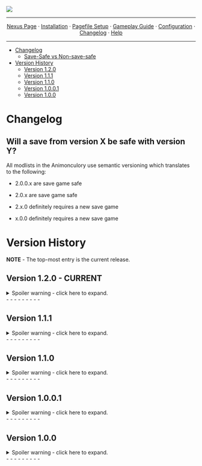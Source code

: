 <img src="https://i.imgur.com/kW90Y5Y.png" target="_blank"></a>

---

<p align="center">
  <a href="https://www.nexusmods.com/skyrimspecialedition/mods/149944">Nexus Page</a> ·
  <a href="README.md">Installation</a> ·
  <a href="PAGEFILE.md">Pagefile Setup</a> ·
  <a href="GAMEPLAY.md">Gameplay Guide</a> ·
  <a href="CONFIGURATION.md">Configuration</a> ·
  <a href="CHANGELOG.md">Changelog</a> ·
  <a href="HELP.md">Help</a>
</p>

---

- [Changelog](#changelog)
  - [Save-Safe vs Non-save-safe](#will-a-save-from-version-x-be-safe-with-version-y)
- [Version History](#version-history)
  - [Version 1.2.0](#version-120)
  - [Version 1.1.1](#version-111)
  - [Version 1.1.0](#version-110)
  - [Version 1.0.0.1](#version-1001)
  - [Version 1.0.0](#version-100)

# Changelog

## Will a save from version X be safe with version Y?

All modlists in the Animonculory use semantic versioning which translates to the following:

- 2.0.0.x are save game safe

- 2.0.x are save game safe

- 2.x.0 definitely requires a new save game

- x.0.0 definitely requires a new save game

# Version History

**NOTE** - The top-most entry is the current release.

## Version 1.2.0 - CURRENT

<details>
  <summary>Spoiler warning - click here to expand.</summary>


### IMPORTANT

- This is NOT be a save-safe update. You will need to start a new game.
- There are new program requirements for the list. More information can be found [https://github.com/Lost-Outpost/Telsera/blob/main/README.md#installing-net-sdk-and-net-framework]{HERE}.
- Cheat mods have been re-added since I situated my compilation methods. Don't worry, they will be OFF by default.

### Breakdown

- Added various FDE based mods by anbeegod
- Added Configurable Commentary Rate Slider
- Added Configurable Commentary Rate Slider - Settings Loader
- Added Improvement Names Customized AE
- Added Skyrim Teas (Madgbi Edition)
- Added Gleaming Glaciers - High Quality Glacier Meshes Textures and LOD
- Added Less Free Food in Barrels and Sacks - SkyPatcher
- Added No Random Books in Crypts and Dwemer Ruins
- Added T-Pose Animal Fix by SpinPigeon
- Added Behavior Data Injector
- Added Behavior Data Injector Universal Support
- Added Combat Pathing Revolution
- Added Combat Pathing Revolution AE
- Added Vanilla Eating Animation Fixes
- Added HDT-SMP Slot 32 Fix
- Added Sky Idles
- Added Sky Idles - Settings Loader
- Added NPCs Wear Amulets of Mara PLUS
- Added Immersive Rejections
- Added Book Covers Skyrim - USSEP Update
- Added Ivy's Stendarr's Beacon Overhaul
- Added Ruins of Rkund - Overhaul
- Added Northern Scenery - Addons Patches and Fixes
- Added Luscious Mara's Eye - A Pond Overhaul
- Added Honeystrand Grove is an Actual Grove - Overhaul
- Added Redwater Brewery - An Overhaul
- Added Dawnguard - Hall of Vigilant Requirement
- Added TRX Futanari Addon NG
- Added Fair Skin Complexion
- Added Reverie - Fair Skin Complexion - Blend for TRX (I no longer procrastinated on this - hurray!)
- Added Less Generic Housecarls - Argis (Markarth)
- Added Return Aegisbane
- Added Revealing Rune
- Added Unmasking Sybille
- Added Respectful Ravyn
- Added Much Dimmer Fog and Mist
- Added AddItemMenu - Ultimate Mod Explorer (Optional Mods - OFF by default)
- Added AddItemMenu - NG (Optional Mods - OFF by default)
- Added Puzzle Pillar Auto-Solve (Optional Mods - OFF by default)
- Added Hearthfire Building for Cheats AE (Optional Mods - OFF by default)
- Added Goldenhills Plantation Free Craft (Optional Mods - OFF by default)
- Added Get Out Of My Way - Push NPCs (Optional Mods - OFF by default)
- Added Crimson Nirnroot Cheat Chest for JK's Sinderion's Field Laboratory (Optional Mods - OFF by default)
- Added Sorcerer - Scroll Enchanters in Major Cities
- Added Glorious Gradients
- Added Persistent Dragonstone
- Added RaceMenu Undress
- Added Whispers of the Daedric Princes
- Added The Standing Sound Stones
- Added Dungeon Sounds Overhaul 2
- Added Mephala Revoiced
- Added Ghostly Helgi Voice
- Added Hrothmund the Red Enhanced Voice
- Added Lower Sounding Thieves Guild Door
- Added Cathedral - Plants
- Added Cave Brazier
- Added Rally's Handcarts
- Added ElSopa HD - Dirt Blast SE
- Added Praedy's Blackreach deposits and falmer cave ceiling glow
- Added Dragon Glyphs HD - Fixed
- Added Optimized Meshes - KG's Fences
- Added Better Female Elks
- Added HD Reworked Shellbug
- Added Skeever Tail HD
- Added Netch HD
- Added Silt Strider HD
- Added Ash Hopper HD
- Added 4K Warthog
- Added EMPEROR - Giant Crab Overhaul
- Added Less Ghostly Emperor Crab
- Added Shroom Beetles
- Added Shroom Beetles - ENB Glow
- Added Shroom Beetles - Loot Edit and CC Additions
- Added Cannibal Draugr on Solstheim
- Added Salt and Wind - KS Hairdos - Update
- Added Nordic Farmfield Stonewalls
- Added Realistic AI Detection (RAID) - Lite
- Added The Pigeon's Nest
- Added Better Blended Mushrooms Fix
- Added Snowy Ships for Snowy Regions
- Added Snowy Carts for Snowy Regions
- Added Snowy Surfaces Sound Collision and Aesthetics
- Added Hawk Patch - BOS Remake
- Added Slightly Better Nordic Henges
- Added CC Bittercup - Tweaks and Enhancements
- Added Tamrielic Distribution - More Distribution
- Added Actually Useful Butter Churns - BOS
- Added More Sensible Quartermasters
- Added Assorted Vampire Fixes and Tweaks
- Added MM - Real Cows
- Added Save The Shellbugs
- Added Hearthfire Multiple Adoptions
- Added Honorhall Orphanage Bugfixes and Expansion
- Added Hearthfire Multiple Adoptions Expanded
- Added Skyfall's COTN Falkreath Reshaped
- Added Tiny but Useful - Yet Another Patch Hub
- Added Finding Derkeethus
- Added Finding Derkeethus - compatibility patches
- Added Finding Derkeethus Duplicate FormID Fix
- Added Runic Dawnguard - Separated Lost Relic Questline
- Added Balamath - Ayleid Ruin Dungeon
- Added Hammet's Folly - AE
- Added Shor's Stone Scenes Restored - Cut Content Restoration
- Added Village of the Skaal
- Added Gonzeh - Shor's Stone Overhaul
- Added Deadly Dragon Lair Locations - AIO
- Added Deadly Dragon Lairs - Patch Collection
- Added JK's Riverwood Trader
- Added JK's Dragonsreach
- Added JK's Blue Palace
- Added JK's Palace of the Kings
- Added JK's Mistveil Keep
- Added JK's Understone Keep
- Added Myrwatch Statics
- Added Tundra Homestead Stability
- Added Hendraheim Hall Stability
- Added Static Shadowfoot Sanctum
- Added Static Bloodchill Manor (Child Bedroom Version)
- Added Goldenhills Plantation - A Few Tweaks
- Added FabiRai's Ivarstead VCO - Vanilla City Overhaul
- Added FabiRai's Karthwasten VCO - Vanilla City Overhaul
- Added Blended Roads Optimized Meshes (Really Blended)
- Added Skyrim Remastered - Glaciers and Ice
- Added Icy Cave Remaster - Ice Material Patch
- Added Berrybog's Blackreach Bush
- Added Drengin's Blue Palace - Mesh Only Replacer
- Added FYX - Smooth Wells
- Added FYX - Windhelm Stable Roof
- Added FYX - Eastern Empire Company Building
- Added Whiterun Doors and Gate 2K
- Added Mora Tapinella 4k
- Added Iconic's Weathered Dragonstone Retexture (4K-2K)
- Added Weathered Apiary Texture - 8K - 4K - 2K
- Added Weathered Barrels Retexture (SMIM - BOS)
- Added Weathered Dark Elf Furniture Retexture - 4K-2K
- Added Solstheim Objects SMIMed - High Poly Dark Elf Furniture
- Added Reasonably Round Dunmer Lanterns - High Poly Meshes - ENB Light
- Added Better Windhelm Ground Meshes - My fixes
- Added Sconces of Skyrim - Markarth and Dwemer Braziers Improved
- Added Pandorable's Wicked Witches - Illia Selveni
- Added Pandorable's Heroes of Sovngarde
- Added Lalup's NPCs - Creation Club
- Added Cynn's Breezehome
- Added Cynn's Honeyside Redone
- Added Cynn's Proudspire Manor
- Added Cynn's Vlindrel Hall
- Added HS Player Homes - Hjerim
- Added HS Player Homes - Severin Manor
- Added Kynesgrove Burial Site Graveyard
- Added Lore Friendly Whiterun Walls
- Added YETI - High Hrothgar Troll Den
- Added Sym's Dead Men's Respite
- Added Blackreach Improved
- Added Dwemer Elevator Lights
- Added Riften Detour
- Added Fish Plaque Fixes and Improvements
- Added Bellyaches Animal and Creature Pack Revamp
- Added Skyking Signs
- Added Rally's Blackreach Mushrooms
- Added ENB Light Detection Fix
- Added ENB Lights For Effect Shaders
- Added Particle Lights for ENB - Riekling Outposts
- Added Particle Lights for ENB - Falmer Things
- Added Particle Lights for ENB - Shellbug
- Added Less Distracting Blowing Snow Effects for ENB Particle Patch
- Added Creation Club Basket Distribution - Base Object Swapper (BOS) (Forgotten Retex Project Patch)
- Added Better Optimized and Fixed Riften Meshes
- Added Sleeveless Dawnguard Light Armor - Broken First Person Mesh Fix.
- Added Vanaheimr - Farmhouses
- Added Numinous Nord Ruins - Complex Parallax Nordic Dungeon Retexture 8K 4K 2K
- Added Sole Purpose for OStim Standalone
- Added MilK's BDG for OStim Standalone
- Added OSex Animations AE
- Added OSex Pack Bad Girls of Skyrim
- Added OSex Pack Bad Boys of Skyrim
- Added OSex Pack Dual Wield
- Added OSex Pack Wizard Sex
- Added OSex Attire AE
- Added OStim OSex Animations Port
- Added Riverbord Solitude - Complex Parallax Texture Overhaul 4k-2k
- Added Rally's Manhole of Solitude
- Added Solitude Clover to Ivy Replacer 2K
- Added Hadvar Cart Crash Fix
- Added Blary's Booksets - Optimized
- Added Voiced Narrative - Farming (Creation Club)
- Added Enhanced Lights and FX
- Added ELFX Shadows
- Added ELFX Shadows - Official Patches Hub
- Added ELFX Shadows My Patches
- Added ELFX - Hearthfire Light Addon
- Added ELFX Shadows - AE Patch
- Added ELFX Cave Cliff Mesh Fix
- Added ELFX or LUX - Myrwatch Mesh Patch
- Added ELFX Subtle Candle Smoke
- Added High Poly Blackreach Mushrooms - ELFX Patch
- Added Luminosity Lighting Overhaul - The Cathedral Concept
- Added Ambient Templates for Lighting Mods (Optional Mods - OFF by default)
- Updated BodySlide and Outfit Studio
- Updated Creation Kit Platform Extended for Skyrim
- Updated The Whispering Door - Quest Expansion
- Updated Hammet Dungeon Pack 1 SE
- Updated Hammet Dungeon Pack 2 SE
- Updated Hammet's Dungeon Pack 1 - Unique Rewards by Xtudo SE
- Updated Foamimi's Misc NPC Visual Overhaul
- Updated Joseb 2.0 - BodySlide Preset for HIMBO v5
- Updated Lovemaking Compendium for OStim Standalone
- Updated Ostim Standalone Sound Overhaul
- Updated You Got Caught for OStim SA - Cheating And Public Lewdness Reactions
- Updated Stress and Fear - A Dynamic Sanity System
- Updated powerofthree's Papyrus Extender
- Updated powerofthree's Tweaks
- Updated Imperial Armors and Weapons Retexture SE
- Updated Xavbio Cubemap Patch Hub (3BA - HIMBO)
- Updated Xavbio Armors Collection - HIMBO V5 Refits
- Updated Xavbio Armors - 3BA patch
- Updated Stalhrim Refrozen Patch Hub (3BA - BHUNP - HIMBO)
- Updated Enhanced Rocks and Mountains - Fix and Addon
- Updated Particle Patch
- Updated SkyPatcher
- Updated Conditional Expressions - Subtle Face Animations
- Updated Conditional Expressions Extended
- Updated Dynamic Interior Ambient Lighting (DIAL)
- Updated Pandora Behaviour Engine Plus
- Updated Unofficial Skyrim Special Edition Patch - USSEP
- Updated Unofficial Skyrim Modder's Patch (USMP)
- Updated Navigator - Navmesh Fixes
- Updated Locked Vein Activation Fix
- Updated RaceMenu OverlayFix and Various Mod Fixes
- Updated Mundus - A Standing Stone Overhaul
- Updated Blade and Blunt - A Combat Overhaul
- Updated Nilheim - Misc Quest Expansion
- Updated Snowy Standing Stones for Snowy Regions
- Updated Serana Dialogue Expansion
- Updated Snazzy Interiors Patch Collection
- Updated SSE Engine Fixes (skse64 plugin)
- Updated Windhelm Objects SMIMed
- Updated Rare Curios - Bolts Expanded
- Updated Better Civil War Guards SPID
- Updated Lightened Skyrim - Base Object Swapper edition
- Updated OComfort - OStim Romance Fork
- Updated Snazzy Solitude AIO
- Updated Assorted Mesh Fixes
- Updated Embers XD
- Updated Stretched Snow Begone Definitive Edition
- Updated Natural Waterfalls
- Updated Various Landscape Fixes For Grass Mods Patches
- Updated Simple Snow Improvements - Skyrim Fixes (BOS)
- Updated Description Framework
- Updated Nordic Stonewall Terraces
- Updated Snazzy Misc Locations
- Updated Core Impact Framework (CIF)
- Updated Housecarls Pre-Thaneship
- Updated NPCs React To Fire
- Updated Water Effects Brightness and Reflection Fix
- Updated DynDOLOD 3 Alpha
- Updated Elven Armors and Weapons Retexture SE
- Updated Menagerie - An Anniversary Edition Pet Overhaul
- Updated Stress and Fear - A Dynamic Sanity System
- Updated After the Civil War - Siege Damage Repairs
- Updated Unmarked Locations Pack - AIO
- Updated Mrf's Solitude
- Updated Photo Mode
- Updated CBBE 3BA Vanilla Outfits Redone
- Updated ACE - 3BA Refit
- Updated JK's Guild HQ Interiors Patch Collection
- Updated COTN Dawnstar - Patch Collection
- Updated COTN Morthal - Patch Collection
- Updated COTN Falkreath - Patch Collection
- Updated Voiced Narrative - Bloodchill Manor (Creation Club)
- Updated Voiced Narrative - Ghosts of the Tribunal (Creation Club)
- Updated Voiced Narrative - The Gray Cowl Returns (Creation Club)
- Updated Faithful Faces - Vanilla Hair Remake SMP - Consistency Patches
- Removed Alcoholic Lite Effects for Gourmet
- Removed More to Say
- Removed Siege at Icemoth
- Removed Siege at Icemoth - Simonrim Patch
- Removed Siege at Icemoth - Stormcrown Patch
- Removed Boethiah's Calling - Alternate Questline
- Removed Mehrunes Dagon's Shrine Unlocked - Pieces of the Past Alternate Ending
- Removed Mephala's Curse - Whispering Door Quest Addon
- Removed Redeeming Fultheim - A Blades Quest Addon
- Removed The Taste of Death - Quest Addon
- Removed Save the Dark Brotherhood
- Removed Your Choices Matter - A Dark Brotherhood Expansion
- Removed Your Choices Matter - A Dark Brotherhood Expansion - Settings Loader
- Removed Windhelm without Civil War - Jagged Crown and Thane for Non-Militants
- Removed Lighting Toolkit
- Removed HS Riverwood - Riverwood Trader
- Removed JK's The Bannered Mare - Declutter and Performance
- Removed JK's Candlehearth Hall - Declutter and Performance
- Removed JK's Bee and Barb - Declutter and Performance
- Removed JK's Sinderion's Field Laboratory - Decluttered and Improved
- Removed JK's Septimus Signus's Outpost Lite
- Removed Imperial Armors and Weapons Retexture - 3BA and HIMBO Refits
- Removed Imperial Armors and Weapons Retexture - Refit Fixes
- Removed Dynamic Things Alternative - BOS
- Removed Dynamic Things Alternative - BOS - Settings Loader
- Removed Regional Food Barrels - BOS
- Removed Soul Cairn Gravestone and Spire Sizes Randomized - Base Object Swapper
- Removed Soul Cairn Tree and Shrub Sizes Randomized - Base Object Swapper
- Removed Diamond Skin (CBBE)
- Removed Spaghetti's Palaces - AIO
- Removed Floppy Schlongs SE With Collision - SMP CBPC
- Removed Environs - Master Plugin
- Removed Environs - Riften Warehouse
- Removed Environs - Kolskeggr
- Removed Environs - Hroggar's House
- Removed Unique Reach Bridges - BOS
- Removed Simple Player Homes Improvements AIO
- Removed World Encounter Hostility Fix
- Removed WIDeadBodyCleanupScript Crash Fix
- Removed Rally's Dark Elf Furniture (High Poly - ENB Light)
- Removed Ancient Falmer Armors and Weapons Retexture
- Removed Vanilla Plus City Entrances
- Removed Hammet's Dungeon Pack 1 - Unique Rewards by Xtudo
- Removed Hammet's Dungeon Pack 2 - Unique Rewards by Xtudo
- Removed SABRECAT by Kajuan
- Removed Highland Cow HD by Pfuscher
- Removed Horker by Pfuscher
- Removed RUSTIC FROSTBITE SPIDER
- Removed Real Rabbits HD - Color Variants and High Poly Mesh
- Removed Party At The Back - Party Outfit Replacer (3BA - HIMBO)
- Removed Snazzy Interiors - Riften Black-Briar Manor - NPC
- Removed Snazzy Interiors - The Retching Netch - NPC
- Removed Edmond's Snowy Improvments for Rudys HQ Nordic Ruins
- Removed RUSTIC NORDIC MURALS
- Removed OAR - Detection Plugin
- Removed OAR - Sleeping NPCs Detector
- Removed UNDERDOG - Animations
- Removed Farmhouses of the Nords
- Removed Skyland - Solitude
- Removed Xavbio's Ancient Nord Armors Redone for 3BA
- Removed Water Effects Fix - BOS
- Removed Lux
- Removed Lux - Patch Hub
- Removed Actually Brighter Lux Templates
- Removed Tiber Septim Room Improvement - Lux Fixes
- Removed Redguard Elite Reintegration
- Removed Prisoner Cart Fix SMIM
- Fixed incorrect condition preventing ".. (Scene Start)" from being accessible via OStim Romance.
- Fixed Rolff Stone-Fist's body from not being removed post-optional-murder.
- Fixed various flickering/missing meshes in various areas (ie. Brinewater Grotto, Glenmoril Coven, Bloodskal Barrow, Bee and Barb).
- Fixed wrong navmesh forwarding along the bridge leading into Riverwood via Riverwood Falls.
- Fixed empty hand cover with shield animation placement.
- Fixed missing bed textures in Hendraheim.
- Fixed (hopefully) the two Alik'r members from standing in the same spot forever post-quest completion.
- Fixed too dark grass in interiors + was able to re-enable the respective ENB setting impacting interior grass now that Lux is gone.
- Tweaked armor meshes so some have sleeves while others don't (still have pants).
- Tweaked animation selection via Billyy and Nibbles' OStim packs.
- Tweaked trees to be a teeny tad bigger.
- Tweaked grass selection via Freak's Flora Fields.
- Downscaled version of grass mods are now integrated by default.
- Ran BethINI on Medium + Recommended Tweaks + a few extra tweaks.
- Under Optional Mods, a new option to turn Survival Mode off by default/per new game launch is available.
- Made a boatload of custom conflict resolution patches regarding lighting, clutter, trees, etc. - phew!

</details>
- - - - - - - - -

## Version 1.1.1 

<details>
  <summary>Spoiler warning - click here to expand.</summary>


### IMPORTANT
 
- This is a save-safe update.
- You may receive a warning about missing plugins. This is safe to ignore.

### Breakdown

- Added 3BA and HIMBO Bodyslide for Imperial Armors and Weapons Retexture SE
- Added xavbio's meshes for 3BA
- Added Bloodchill Manor Entrance Fix
- Added Xavbio's Sleeved Savior's Hide - HIMBO Refit (technically already in the pack, but swapped to the Nexus version instead of my separate upload)
- Added No grass in caves
- Added optional downscaled versions of Telsera's grass setup for a performance boost.
- Updated JK's The Winking Skeever
- Updated JK's Septimus Signus's Outpost
- Updated Ryn's Skyrim patch collection
- Updated Enhanced Worldspace Maps
- Updated Xavbio Armors Collection - 3BA Refits
- Updated HIMBO - Vagina from 3BA Refit for MOXIE Skinblend
- Removed Security Overhaul SKSE - Some More Locks
- Removed Smooth Random Idle Animation
- Removed Simple Werewolf Looting
- Removed BCS - Normal Map Fix
- Fixed CTDs while selecting a hair from KS Hairdos in Racemenu.
- Fixed clipping on the female version of Ancient Draugr Armor.
- Fixed incompatibility between Skyrim Skill Uncapper and Custom Skills Framework.
- Fixed missing textures at Bloodchill Manor.
- Fixed several issues regarding interior flickering (ie. Temple of Talos, Winking Skeever).
- Fixed several issues regarding clipping objects within certain interiors (ie. Whiterun Stables, Carlotta's House).
- Fixed incorrect landscaping placement around Half Moon Creek.
- Fixed odd shadows on books.
- Fixed overly bright interior grass.
- Fixed slight background lines when using DOF.
- Fixed an incorrectly flagged ESPFE patch file, which caused Lux to move to the top of the load order.
- Tweaked Scrambled Bugs to have equipBestAmmunition set to true.
- Tweaked Scrambled Bugs to have modifyArmorWeightPerkEntryPoint set to false.
- Tweaked Skyrim Skill Uncapper to have bUseLegendarySettings set to false.
- Tweaked ENB settings to have a smidge brighter interiors.
- Unpacked some of the new BSAs from the previous update.

</details>
- - - - - - - - -

## Version 1.1.0 

<details>
  <summary>Spoiler warning - click here to expand.</summary>
  

### IMPORTANT

- This is NOT be a save-safe update. You will need to start a new game.

### Breakdown

- Added Floppy Schlongs With Collision - SMP CBPC
- Added Water Effects FIX
- Added Conjuration Limit Fix
- Added Perk Entry Point Extender
- Added Spaghetti's Cities AIO - COTN Falkreath Patch
- Added A Smelter for Falkreath - Cities of the North
- Added Smelters for Riften and Solitude (Riften Version)
- Added Favorite Things - Extended Favorites Menu for SkyUI
- Added IDRS - Improved Disabled Race Scaling
- Added Better Pelts and Hides
- Added Better Pelts and Hides - Optimized Textures
- Added Wine Bottle Refine
- Added Medieval Spirits
- Added Medieval Wines for Dungeons and Tombs - Base Object Swapper
- Added Regional Food Barrels - Base Object Swapper
- Added Night Mother
- Added Skeleton Replacer HD - DLC2 Forge Clutter Addon
- Added Xavbio Armors - 3BA patch
- Added Oh Barnacles - Nordic Barnacle Harvest Fix
- Added RUSTIC ANIMATED POTIONS and POISONS
- Added RUSTIC AZURA'S STAR
- Added Higher Poly Vanilla Horses for AE
- Added Higher Poly Vanilla Dragons
- Added Subdivide and Smooth - Vines
- Added CC Bone Colossus Skeleton Fix
- Added Better Karstaag Skull Wall
- Added Realistic Primitive Horse Breeds - Anniversary Update
- Added Frostbite Spider UV Fix
- Added Overlooked Dungeon Objects Retextures
- Added Dragonborn Ingredients
- Added Horse Shoulder Harness Retexture
- Added Caveworm Plant - Smooth Meshes
- Added Rudy HQ - More Lights for ENB - Torchbugs and Moths
- Added Rally's Butterflies Moths and Torchbugs
- Added Improved Dragonfly
- Added HD Bees and Honeycombs
- Added HD Meshes and Textures for Animal and Creature Drops
- Added MM - REAL ELKS
- Added Enhanced Worldspace Maps
- Added Gorgeous Giant Camps Compilation - FuzzBeed's Giant Camps
- Added FuzzBeed's Giant Camps AIO - Patch Collection
- Added Lore Friendly Evergreen Grove
- Added Lore Friendly Clearpine Pond
- Added Lore Friendly Autumnshade Clearing
- Added Lore Friendly Shrouded Grove
- Added Lore Friendly Peaks Shade Tower
- Added Lighting the 7000 Steps
- Added Vanilla Plus City Entrances
- Added Nightgate Inn Revived
- Added Ivy - Riverwood Smelter Addon
- Added Old Hroldan Ruins
- Added Ryn's Lumber Mills
- Added Various Landscape Fixes For Grass Mods Patches
- Added Ryn's Skyrim patch collection
- Added Sym's Frostflow Lighthouse
- Added Dawnstar - The Hawking Horker
- Added Morthal Where's Wares
- Added Klimmek the Small Time Trader of Ivarstead SE
- Added Dynamic Follower Weakening (SPID)
- Added No Friendship for Rolff
- Added Detailed Exteriors
- Added Ryn's Standing Stones
- Added Ryn's Standing Stones Patch Collection
- Added Cathedral - Mushrooms
- Added Highland Cow HD by Pfuscher
- Added Snowy Standing Stones for Snowy Regions
- Added Skyrim Remastered - High Hrothgar v2
- Added High Poly Project (Custom Install)
- Added Rally's Riekling Outposts
- Added Prince and the Pauper
- Added Prince and the Pauper Refine
- Added Prince and the Pauper - HD Orphan Clothes
- Added Half Moon Creek
- Added Juniper's House for Illia
- Added Juniper's House for Golldir
- Added Juniper's House for Anska
- Added Juniper's House for Revus
- Added Gonzeh - Left Hand Mine Mini
- Added Rest for the Weary - Better Beds in Whiterun Temple
- Added Deep Slumber - A Dwemer Bed Replacer (BOS)
- Added Reclusive Respite - A High Hrothgar Furniture Replacer (BOS)
- Added Wall Mounted Dead Animals Fixes
- Added HFs - Meadery Brewer - remodel
- Added Rally's Honey Pots (High Poly)
- Added 3BA 3BBB CBPC Realistic Firm Breasts Butt Belly and Thighs (3BA RFBBBT)
- Added Freak's Floral Veil - A Cathedral Grass Overhaul
- Added Freak's Floral Solstheim - A Cathedral Grass Overhaul
- Added various works by Jkrojmal, Gutmaw, HyliosSykes, Temryuu, and FabiRai
- Added Killmove Fixes
- Added Werewolf Kill Moves Fixed
- Added CC Dawnfang and Duskfang - No Forced Quest
- Added CC Camping - Comfy Sleeping
- Added Windhelm Objects SMIMed
- Added HFs - Windhelm interior window - FIX
- Added Riften Ragged Flagon Flickering Fix
- Added Deer Skull and Antlers Retexture
- Added JK's Interiors Lite
- Added JK's Sinderion's Field Laboratory - Decluttered and Improved
- Added JK's Inns - Declutter and Performance
- Added Snazzy Interiors - Riften Black-Briar Manor - NPC
- Added Snazzy Interiors - The Retching Netch - NPC
- Added Safety of Skuldafn - Railing and Small Fixes
- Added Ryn's Anise's Cabin
- Added Less OP COTN Dawnstar
- Added Barenziah's Glory SE
- Added Meeko The Husky
- Added Vigilance the Husky
- Added Retexture for Bread - Hearthfire
- Added slightly Better Honey Nut Treat
- Added Slightly Better Tern Feathers
- Added Folded Rag Diversification
- Added Gourmet Patches by Missile
- Added RUSTIC NORDIC MURALS
- Added RUSTIC MAPS
- Added HD Reworked Falmer Architecture
- Added Forgotten Creatures
- Added RUSTIC FROSTBITE SPIDER
- Added Horker by Pfuscher
- Added Better Oghma Infinium
- Added Real Rabbits HD - Color Variants and High Poly Mesh with Fur
- Added Mari's Ivy - Nordic Ruins Addon
- Added Skyland Windhelm
- Added Diamond Skin (CBBE)
- Updated Mfg Fix NG
- Updated Don't Rush Me - Fewer Forcegreets - Markarth
- Updated Leather Armors Retexture
- Updated Masterwork - An Anniversary Edition Artifact Overhaul
- Updated Riverwood Falls - Waterfall Additions for Riverwood
- Updated Xavbio Armors Collection - HIMBO V5 Refits
- Updated Lux
- Updated Lux Orbis - Patch Hub
- Updated Housecarls Pre-Thaneship
- Updated powerofthree's Papyrus Extender
- Updated Conditional Expressions Extended
- Updated ImGui Icons
- Updated Enhanced Rocks and Mountains - Fix and Addon
- Updated Weapons Armor Clothing and Clutter Fixes - CBBE 3BA (WACCF and ACE 3BA)
- Updated The Gift of Saturalia - A Quest for the Holidays
- Updated Serana Dialogue Expansion
- Updated DynDOLOD Resources SE 3
- Removed Something Something it's not MINE okay - OAR
- Removed Skyking Hanging Moss
- Removed Guards and Stormcloaks Armors Retexture - 3BA and HIMBO bodyslides
- Removed xavbio's meshes for 3BA (Ancient Draugr Remade)
- Removed Leather Armors Retexture CBBE 3BA Bodyslide Patch
- Removed 3BA and HIMBO Bodyslide for Imperial Armors and Weapons Retexture SE
- Removed Imperial Armors and Weapons Retexture - Refit Fixes
- Removed Xavbio Dragon Armors - HIMBO and 3BA
- Removed Creep Cluster Collision Fixes
- Removed Creep Cluster Collision Fixes - Ash Cluster Tweaks
- Removed Oblivion Horses AE
- Removed Creation Club Wild Horses as Oblivion Horses
- Removed Iconic's Crown of Barenziah
- Removed HD Falmer Armor - Weapons - Huts - Etc
- Removed Falmer Overhaul - HD Falmer Armor - Weapons - Etc Patch
- Removed HD Reworked Horses
- Removed STEAM by Ramccoid
- Removed Leon S. Kennedy - Standalone Follower (HIMBO) (sorry Leon I need free real estate I hope u understand)
- Removed A Lot More Idle Marker
- Removed Fesive Modded Inns - More Idle Markers for COTN
- Removed Dovahkiin Can Perform Actions Too
- Removed Chakra's Creatures - Sirens
- Removed Chakra's Creatures - Swamp Skeletons
- Removed Chakra's Creatures - Scribers
- Removed Cernunnos
- Removed Shroom Beetles
- Removed Shroom Beetles - ENB Glow
- Removed Shroom Beetles - Loot Edit and CC Additions
- Removed Remove Distracting Things - Attached Camera FX Fog
- Removed Stuff of Shadows - 3D Nightingale Stone
- Removed Better Living for Septimus Signus
- Removed Random Male Wall Leaning Animations
- Removed Dynamic Female Ledge Sitting
- Removed Dynamic Female Rail Leaning
- Removed Dynamic Female Wall Leaning
- Removed Northern Roads - Higher Poly Stockade
- Removed Lore Friendly Guardian Stones
- Removed Skyland - High Hrothgar
- Removed 3D Soul Cairn Grass and Flora Replacements (just the grass portion)
- Removed Cathedral - 3D Solstheim Grass
- Removed Markarth - Help the Warrens and a Cure for Cairine
- Removed TRX Futanari TNG Addon NG
- Removed ENB Lights for Effect Shaders
- Removed AddItemMenu - Ultimate Mod Explorer
- Removed AddItemMenu - Ultimate Mod Explorer - NG
- Removed Puzzle Pillar Auto-Solve
- Removed Crimson Nirnroot Satchel - A 'Return to Your Roots' QoL Mod
- Removed Hearthfire Building for Cheats
- Removed Build Your Farming CC House With Gold
- Removed Godd Statue
- Removed The Facebreaker - Meridia's Beacon on a Mace
- Removed Maxwell the Cat (Misc Item)
- Removed Expanded Dawnguard Map Markers
- Removed RUSTIC DEATH HOUND and GARGOYLE
- Removed Depths of Skyrim - An Underwater Overhaul
- Removed Depths of Skyrim - Marked for Dive
- Removed Lost Passages - The Hidden City
- Removed Lost Passages - The Hidden City - Bittercup CC Patch
- Removed Rally's Display Cases
- Removed Bellyaches Animal and Creature Pack Revamp
- Removed Iconic's Morthal Quest Coffin Retexture
- Fixed floating barrels in Falkreath.
- Fixed missing textures on Windhelm bridges.
- Fixed broken Meeko dialogue.
- Fixed broken tern feather textures.
- Fixed FPS cap being set to true in ENB settings.
- Packed several mods into BSAs, such as Static Mesh Improvement Mod (SMIM), KS Hairdos, Female Makeup Suite etc.
- Tweaked crafting settings for HIMBO - Vag from 3BA to no longer show up. The crafting method was superseded by the TNG Addon Patch.
- Tweaked Camping dialogue to only appear with rank 4 NPCs (lover status).
- Tweaked various consistency and conflict resolution patches to cover more content. **Thank you Derryl for the deep dive and guidance!**
- Tweaked the install of various armor retextures to have sleeves and pants included.
- Tweaked the size of the trees to be bigger.
- Tweaked Northern Concept - Northern Roads to no longer overwrite small fur tent meshes.
- Tweaked Freak's Flora Fields setup to no longer have tundra dirt cliffs (aka reverted to v3.0.3).
- Tweaked CBPC configs regarding the belly to no longer become inflated.
- Moved several texture mods around due to incorrect placement regarding conflicts.
- Disabled silly mods by default.

</details>
- - - - - - - - -

## Version 1.0.0.1 

<details>
  <summary>Spoiler warning - click here to expand.</summary>


- Fixed pitch black diffuse textures on Hide Armor.

</details>
- - - - - - - - -

## Version 1.0.0

<details>
  <summary>Spoiler warning - click here to expand.</summary>


- Release

</details>
- - - - - - - - -
